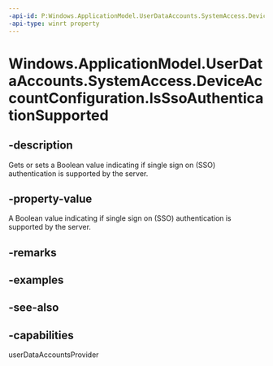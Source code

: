 ```yaml
---
-api-id: P:Windows.ApplicationModel.UserDataAccounts.SystemAccess.DeviceAccountConfiguration.IsSsoAuthenticationSupported
-api-type: winrt property
---
```


<!-- Property syntax
public bool IsSsoAuthenticationSupported { get; }
-->

# Windows.ApplicationModel.UserDataAccounts.SystemAccess.DeviceAccountConfiguration.IsSsoAuthenticationSupported

## -description
Gets or sets a Boolean value indicating if single sign on (SSO) authentication is supported by the server.

## -property-value
A Boolean value indicating if single sign on (SSO) authentication is supported by the server.

## -remarks

## -examples

## -see-also


## -capabilities
userDataAccountsProvider